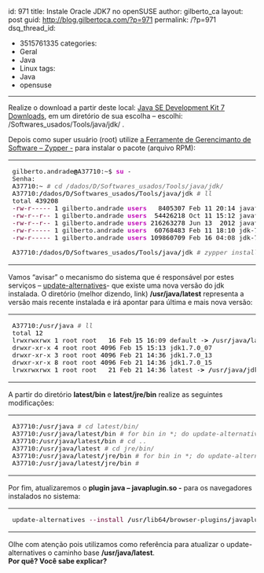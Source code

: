 id: 971
title: Instale Oracle JDK7 no openSUSE
author: gilberto_ca
layout: post
guid: http://blog.gilbertoca.com/?p=971
permalink: /?p=971
dsq_thread_id:
  - 3515761335
categories:
  - Geral
  - Java
  - Linux
tags:
  - Java
  - opensuse
---
<!-- google_ad_section_start -->

Realize o download a partir deste local: <a href="http://www.oracle.com/technetwork/java/javase/downloads/jdk7-downloads-1880260.html" title="Java SE Development Kit 7 Downloads" target="_blank">Java SE Development Kit 7 Downloads</a>, em um diretório de sua escolha &#8211; escolhi: /Softwares_usados/Tools/java/jdk/ . 

Depois como super usuário (root) utilize <a href="http://doc.opensuse.org/documentation/html/openSUSE/opensuse-startup/cha.sw_cl.html" title="Ferramenta de Gerenciamento de Software - Zypper" target="_blank">a Ferramente de Gerencimanto de Software &#8211; Zypper -</a> para instalar o pacote (arquivo RPM):

<div class="wp_syntax">
  <table>
    <tr>
      <td class="code">
        <pre class="bash" style="font-family:monospace;">gilberto.andrade<span style="color: #000000; font-weight: bold;">@</span>A37710:~$ <span style="color: #c20cb9; font-weight: bold;">su</span> -
Senha:
A37710:~ <span style="color: #666666; font-style: italic;"># cd /dados/D/Softwares_usados/Tools/java/jdk/</span>
A37710:<span style="color: #000000; font-weight: bold;">/</span>dados<span style="color: #000000; font-weight: bold;">/</span>D<span style="color: #000000; font-weight: bold;">/</span>Softwares_usados<span style="color: #000000; font-weight: bold;">/</span>Tools<span style="color: #000000; font-weight: bold;">/</span>java<span style="color: #000000; font-weight: bold;">/</span>jdk <span style="color: #666666; font-style: italic;"># ll</span>
total <span style="color: #000000;">439208</span>
<span style="color: #660033;">-rw-r-----</span> <span style="color: #000000;">1</span> gilberto.andrade <span style="color: #c20cb9; font-weight: bold;">users</span>   <span style="color: #000000;">8405307</span> Feb <span style="color: #000000;">11</span> <span style="color: #000000;">20</span>:<span style="color: #000000;">14</span> javafx-<span style="color: #000000;">2</span>_2_7-apidocs.zip
<span style="color: #660033;">-rw-r--r--</span> <span style="color: #000000;">1</span> gilberto.andrade <span style="color: #c20cb9; font-weight: bold;">users</span>  <span style="color: #000000;">54426218</span> Oct <span style="color: #000000;">11</span> <span style="color: #000000;">15</span>:<span style="color: #000000;">12</span> javafx_scenebuilder-<span style="color: #000000;">1</span>_1-beta-linux-x64.tar.gz
<span style="color: #660033;">-rw-r--r--</span> <span style="color: #000000;">1</span> gilberto.andrade <span style="color: #c20cb9; font-weight: bold;">users</span> <span style="color: #000000;">216263278</span> Jun <span style="color: #000000;">13</span>  <span style="color: #000000;">2012</span> javatutorials.zip
<span style="color: #660033;">-rw-r-----</span> <span style="color: #000000;">1</span> gilberto.andrade <span style="color: #c20cb9; font-weight: bold;">users</span>  <span style="color: #000000;">60768483</span> Feb <span style="color: #000000;">11</span> <span style="color: #000000;">18</span>:<span style="color: #000000;">10</span> jdk-7u15-apidocs.zip
<span style="color: #660033;">-rw-r-----</span> <span style="color: #000000;">1</span> gilberto.andrade <span style="color: #c20cb9; font-weight: bold;">users</span> <span style="color: #000000;">109860709</span> Feb <span style="color: #000000;">16</span> 04:08 jdk-7u15-linux-x64.rpm
&nbsp;
A37710:<span style="color: #000000; font-weight: bold;">/</span>dados<span style="color: #000000; font-weight: bold;">/</span>D<span style="color: #000000; font-weight: bold;">/</span>Softwares_usados<span style="color: #000000; font-weight: bold;">/</span>Tools<span style="color: #000000; font-weight: bold;">/</span>java<span style="color: #000000; font-weight: bold;">/</span>jdk <span style="color: #666666; font-style: italic;"># zypper install jdk-7u15-linux-x64.rpm</span></pre>
      </td>
    </tr>
  </table>
</div></p> 

Vamos &#8220;avisar&#8221; o mecanismo do sistema que é responsável por estes serviços &#8211; <a href="http://blog.gilbertoca.com/?p=875" title="Alterne entre versões Java facilmente [update-alternatives] parte 2" target="_blank">update-alternatives</a>- que existe uma nova versão do jdk instalada. O diretório (melhor dizendo, link) **/usr/java/latest** representa a versão mais recente instalada e irá apontar para última e mais nova versão:

<div class="wp_syntax">
  <table>
    <tr>
      <td class="code">
        <pre class="bash" style="font-family:monospace;">A37710:<span style="color: #000000; font-weight: bold;">/</span>usr<span style="color: #000000; font-weight: bold;">/</span>java <span style="color: #666666; font-style: italic;"># ll</span>
total <span style="color: #000000;">12</span>
lrwxrwxrwx <span style="color: #000000;">1</span> root root   <span style="color: #000000;">16</span> Feb <span style="color: #000000;">15</span> <span style="color: #000000;">16</span>:09 default -<span style="color: #000000; font-weight: bold;">&gt;</span> <span style="color: #000000; font-weight: bold;">/</span>usr<span style="color: #000000; font-weight: bold;">/</span>java<span style="color: #000000; font-weight: bold;">/</span>latest
drwxr-xr-x <span style="color: #000000;">4</span> root root <span style="color: #000000;">4096</span> Feb <span style="color: #000000;">15</span> <span style="color: #000000;">15</span>:<span style="color: #000000;">13</span> jdk1.7.0_07
drwxr-xr-x <span style="color: #000000;">3</span> root root <span style="color: #000000;">4096</span> Feb <span style="color: #000000;">21</span> <span style="color: #000000;">14</span>:<span style="color: #000000;">36</span> jdk1.7.0_13
drwxr-xr-x <span style="color: #000000;">8</span> root root <span style="color: #000000;">4096</span> Feb <span style="color: #000000;">21</span> <span style="color: #000000;">14</span>:<span style="color: #000000;">36</span> jdk1.7.0_15
lrwxrwxrwx <span style="color: #000000;">1</span> root root   <span style="color: #000000;">21</span> Feb <span style="color: #000000;">21</span> <span style="color: #000000;">14</span>:<span style="color: #000000;">36</span> latest -<span style="color: #000000; font-weight: bold;">&gt;</span> <span style="color: #000000; font-weight: bold;">/</span>usr<span style="color: #000000; font-weight: bold;">/</span>java<span style="color: #000000; font-weight: bold;">/</span>jdk1.7.0_15</pre>
      </td>
    </tr>
  </table>
</div></p> 

A partir do diretório **latest/bin** e **latest/jre/bin** realize as seguintes modificações:

<div class="wp_syntax">
  <table>
    <tr>
      <td class="code">
        <pre class="bash" style="font-family:monospace;">A37710:<span style="color: #000000; font-weight: bold;">/</span>usr<span style="color: #000000; font-weight: bold;">/</span>java <span style="color: #666666; font-style: italic;"># cd latest/bin/</span>
A37710:<span style="color: #000000; font-weight: bold;">/</span>usr<span style="color: #000000; font-weight: bold;">/</span>java<span style="color: #000000; font-weight: bold;">/</span>latest<span style="color: #000000; font-weight: bold;">/</span>bin <span style="color: #666666; font-style: italic;"># for bin in *; do update-alternatives --install /usr/bin/$bin $bin $(pwd)/$bin 20000; done</span>
A37710:<span style="color: #000000; font-weight: bold;">/</span>usr<span style="color: #000000; font-weight: bold;">/</span>java<span style="color: #000000; font-weight: bold;">/</span>latest<span style="color: #000000; font-weight: bold;">/</span>bin <span style="color: #666666; font-style: italic;"># cd ..</span>
A37710:<span style="color: #000000; font-weight: bold;">/</span>usr<span style="color: #000000; font-weight: bold;">/</span>java<span style="color: #000000; font-weight: bold;">/</span>latest <span style="color: #666666; font-style: italic;"># cd jre/bin/</span>
A37710:<span style="color: #000000; font-weight: bold;">/</span>usr<span style="color: #000000; font-weight: bold;">/</span>java<span style="color: #000000; font-weight: bold;">/</span>latest<span style="color: #000000; font-weight: bold;">/</span>jre<span style="color: #000000; font-weight: bold;">/</span>bin <span style="color: #666666; font-style: italic;"># for bin in *; do update-alternatives --install /usr/bin/$bin $bin $(pwd)/$bin 20000; done</span>
A37710:<span style="color: #000000; font-weight: bold;">/</span>usr<span style="color: #000000; font-weight: bold;">/</span>java<span style="color: #000000; font-weight: bold;">/</span>latest<span style="color: #000000; font-weight: bold;">/</span>jre<span style="color: #000000; font-weight: bold;">/</span>bin <span style="color: #666666; font-style: italic;">#</span></pre>
      </td>
    </tr>
  </table>
</div></p> 

Por fim, atualizaremos o **plugin java &#8211; javaplugin.so -** para os navegadores instalados no sistema:

<div class="wp_syntax">
  <table>
    <tr>
      <td class="code">
        <pre class="bash" style="font-family:monospace;">update-alternatives <span style="color: #660033;">--install</span> <span style="color: #000000; font-weight: bold;">/</span>usr<span style="color: #000000; font-weight: bold;">/</span>lib64<span style="color: #000000; font-weight: bold;">/</span>browser-plugins<span style="color: #000000; font-weight: bold;">/</span>javaplugin.so javaplugin <span style="color: #000000; font-weight: bold;">/</span>usr<span style="color: #000000; font-weight: bold;">/</span>java<span style="color: #000000; font-weight: bold;">/</span>latest<span style="color: #000000; font-weight: bold;">/</span>jre<span style="color: #000000; font-weight: bold;">/</span>lib<span style="color: #000000; font-weight: bold;">/</span>amd64<span style="color: #000000; font-weight: bold;">/</span>libnpjp2.so <span style="color: #000000;">20000</span></pre>
      </td>
    </tr>
  </table>
</div>

Olhe com atenção pois utilizamos como referência para atualizar o update-alternatives o caminho base **/usr/java/latest**.  
**Por quê? Você sabe explicar?**

<!-- google_ad_section_end -->